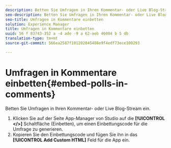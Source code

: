 ```yaml
---
description: Betten Sie Umfragen in Ihren Kommentar- oder Live Blog-Stream ein.
seo-description: Betten Sie Umfragen in Ihren Kommentar- oder Live Blog-Stream ein.
seo-title: Umfragen in Kommentare einbetten
solution: Experience Manager
title: Umfragen in Kommentare einbetten
uuid: 56 f 83743-352 a -4 ade -9 a 62-aeb 46004 b 5 db
translation-type: tm+mt
source-git-commit: 566ea2587f101202045488e9f4edf73ece100293

---
```



# Umfragen in Kommentare einbetten{#embed-polls-in-comments}

Betten Sie Umfragen in Ihren Kommentar- oder Live Blog-Stream ein.

1. Klicken Sie auf der Seite App-Manager von Studio auf die **[!UICONTROL </>]** Schaltfläche (Einbetten), um einen Einbettungscode für die Umfrage zu generieren.
1. Kopieren Sie den Einbettungscode und fügen Sie ihn in das **[!UICONTROL Add Custom HTML]** Feld für die App ein.
